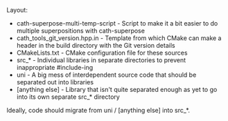 Layout:

 * cath-superpose-multi-temp-script - Script to make it a bit easier to do multiple superpositions with cath-superpose
 * cath_tools_git_version.hpp.in    - Template from which CMake can make a header in the build directory with the Git version details
 * CMakeLists.txt                   - CMake configuration file for these sources
 * src_*                            - Individual libraries in separate directories to prevent inappropriate #include-ing
 * uni                              - A big mess of interdependent source code that should be separated out into libraries
 * [anything else]                    - Library that isn't quite separated enough as yet to go into its own separate src_* directory

Ideally, code should migrate from uni / [anything else] into src_*.
